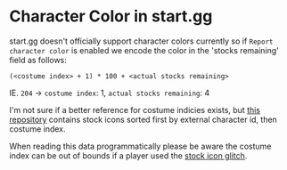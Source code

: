 # Character Color in start.gg

start.gg doesn't officially support character colors currently so if `Report character color` is enabled we encode the color in the 'stocks remaining' field as follows:

```
(<costume index> + 1) * 100 + <actual stocks remaining>
```

IE. `204` -> `costume index`: 1, `actual stocks remaining`: 4

I'm not sure if a better reference for costume indicies exists, but [this repository](https://github.com/jmlee337/replay-manager-for-slippi/tree/main/src/renderer/characters) contains stock icons sorted first by external character id, then costume index.

When reading this data programmatically please be aware the costume index can be out of bounds if a player used the [stock icon glitch](https://www.ssbwiki.com/Stock_glitch).
